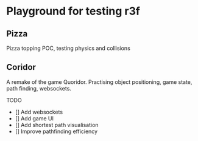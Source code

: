 # Playground for testing r3f

## Pizza

Pizza topping POC, testing physics and collisions

## Coridor

A remake of the game Quoridor. Practising object positioning, game state, path finding, websockets.

TODO
- [] Add websockets
- [] Add game UI
- [] Add shortest path visualisation
- [] Improve pathfinding efficiency